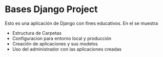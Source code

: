 # Bases Django Project

Esto es una aplicación de Django con fines educativos.
En el se muestra

* Estructura de Carpetas
* Configuracion para entorno local y producción
* Creación de aplicaciones y sus modelos
* Uso del administrador con las aplicaciones creadas
